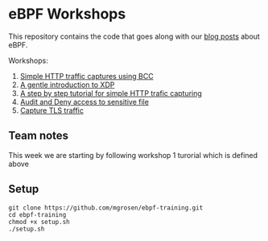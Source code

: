 # eBPF Workshops

This repository contains the code that goes along with our [blog posts](https://www.seekret.io/blog/category/ebpf) about eBPF.

Workshops:
1. [Simple HTTP traffic captures using BCC](./workshop1/README.md)
2. [A gentle introduction to XDP](./workshop2/README.md)
3. [A step by step tutorial for simple HTTP trafic capturing](./workshop3/README.md)
4. [Audit and Deny access to sensitive file](./workshop4/README.md)
5. [Capture TLS traffic](./workshop5/README.md)


## Team notes
This week we are starting by following workshop 1 turorial which is defined above

## Setup

```
git clone https://github.com/mgrosen/ebpf-training.git
cd ebpf-training
chmod +x setup.sh
./setup.sh
```
